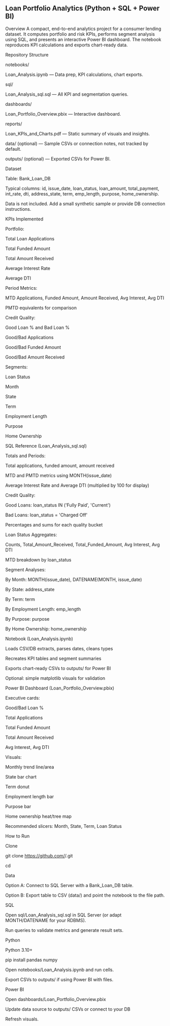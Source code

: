 ## Loan Portfolio Analytics (Python + SQL + Power BI)

Overview
A compact, end-to-end analytics project for a consumer lending dataset. It computes portfolio and risk KPIs, performs segment analysis using SQL, and presents an interactive Power BI dashboard. The notebook reproduces KPI calculations and exports chart-ready data.

Repository Structure

notebooks/

Loan_Analysis.ipynb — Data prep, KPI calculations, chart exports.

sql/

Loan_Analysis_sql.sql — All KPI and segmentation queries.

dashboards/

Loan_Portfolio_Overview.pbix — Interactive dashboard.

reports/

Loan_KPIs_and_Charts.pdf — Static summary of visuals and insights.

data/ (optional) — Sample CSVs or connection notes, not tracked by default.

outputs/ (optional) — Exported CSVs for Power BI.

Dataset

Table: Bank_Loan_DB

Typical columns: id, issue_date, loan_status, loan_amount, total_payment, int_rate, dti, address_state, term, emp_length, purpose, home_ownership.

Data is not included. Add a small synthetic sample or provide DB connection instructions.

KPIs Implemented

Portfolio:

Total Loan Applications

Total Funded Amount

Total Amount Received

Average Interest Rate

Average DTI

Period Metrics:

MTD Applications, Funded Amount, Amount Received, Avg Interest, Avg DTI

PMTD equivalents for comparison

Credit Quality:

Good Loan % and Bad Loan %

Good/Bad Applications

Good/Bad Funded Amount

Good/Bad Amount Received

Segments:

Loan Status

Month

State

Term

Employment Length

Purpose

Home Ownership

SQL Reference (Loan_Analysis_sql.sql)

Totals and Periods:

Total applications, funded amount, amount received

MTD and PMTD metrics using MONTH(issue_date)

Average Interest Rate and Average DTI (multiplied by 100 for display)

Credit Quality:

Good Loans: loan_status IN ('Fully Paid', 'Current')

Bad Loans: loan_status = 'Charged Off'

Percentages and sums for each quality bucket

Loan Status Aggregates:

Counts, Total_Amount_Received, Total_Funded_Amount, Avg Interest, Avg DTI

MTD breakdown by loan_status

Segment Analyses:

By Month: MONTH(issue_date), DATENAME(MONTH, issue_date)

By State: address_state

By Term: term

By Employment Length: emp_length

By Purpose: purpose

By Home Ownership: home_ownership

Notebook (Loan_Analysis.ipynb)

Loads CSV/DB extracts, parses dates, cleans types

Recreates KPI tables and segment summaries

Exports chart-ready CSVs to outputs/ for Power BI

Optional: simple matplotlib visuals for validation

Power BI Dashboard (Loan_Portfolio_Overview.pbix)

Executive cards:

Good/Bad Loan %

Total Applications

Total Funded Amount

Total Amount Received

Avg Interest, Avg DTI

Visuals:

Monthly trend line/area

State bar chart

Term donut

Employment length bar

Purpose bar

Home ownership heat/tree map

Recommended slicers: Month, State, Term, Loan Status

How to Run

Clone

git clone https://github.com/<your-username>/<repo-name>.git

cd <repo-name>

Data

Option A: Connect to SQL Server with a Bank_Loan_DB table.

Option B: Export table to CSV (data/) and point the notebook to the file path.

SQL

Open sql/Loan_Analysis_sql.sql in SQL Server (or adapt MONTH/DATENAME for your RDBMS).

Run queries to validate metrics and generate result sets.

Python

Python 3.10+

pip install pandas numpy

Open notebooks/Loan_Analysis.ipynb and run cells.

Export CSVs to outputs/ if using Power BI with files.

Power BI

Open dashboards/Loan_Portfolio_Overview.pbix

Update data source to outputs/ CSVs or connect to your DB

Refresh visuals.

